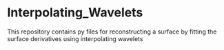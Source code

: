 # Interpolating_Wavelets
This repository contains py files for reconstructing a surface by fitting the surface derivatives using interpolating wavelets
